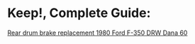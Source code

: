 # Keep!, Complete Guide:
[Rear drum brake replacement 1980 Ford F-350 DRW Dana 60](https://youtu.be/unsbovk-pYU)
